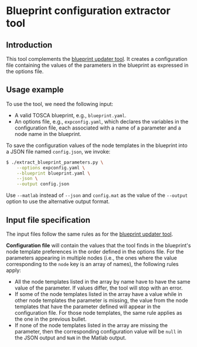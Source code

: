 Blueprint configuration extractor tool
======================================

Introduction
------------

This tool complements the [blueprint updater tool](README-update-blueprint-parameters.md).
It creates a configuration file containing the values of the parameters
in the blueprint as expressed in the options file.

Usage example
-------------

To use the tool, we need the following input:

* A valid TOSCA blueprint, e.g., `blueprint.yaml`.
* An options file, e.g., `expconfig.yaml`, which declares the variables
  in the configuration file, each associated with a name of a parameter
  and a node name in the blueprint.

To save the configuration values of the node templates in the blueprint into a
JSON file named `config.json`, we invoke:

```bash
$ ./extract_blueprint_parameters.py \
    --options expconfig.yaml \
    --blueprint blueprint.yaml \
    --json \
    --output config.json
```

Use `--matlab` instead of `--json` and `config.mat` as the value of the
`--output` option to use the alternative output format.

Input file specification
------------------------

The input files follow the same rules as for the [blueprint updater tool](README-update-blueprint-parameters.md).

**Configuration file** will contain the values that the tool finds in the
blueprint's node template preferences in the order defined in the options file.
For the parameters appearing in multiple nodes (i.e., the ones where the
value corresponding to the `node` key is an array of names), the following
rules apply:

* All the node templates listed in the array by name have to have the same value
  of the parameter. If values differ, the tool will stop with an error.
* If some of the node templates listed in the array have a value while in other
  node templates the parameter is missing, the value from the node templates
  that have the parameter defined will appear in the configuration file. For
  those node templates, the same rule applies as the one in the previous bullet.
* If none of the node templates listed in the array are missing the parameter,
  then the corresponding configuration value will be `null` in the JSON output
  and `NaN` in the Matlab output.

